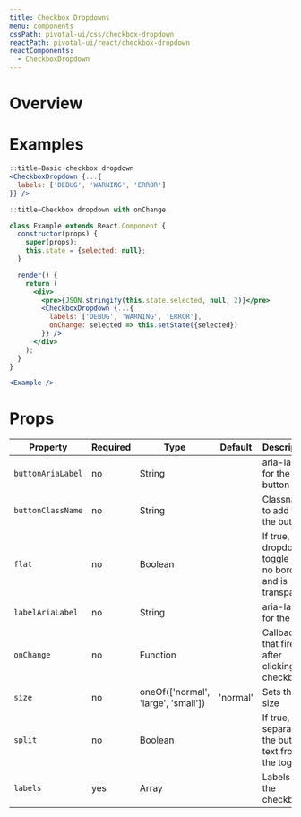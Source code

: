 ```yaml
---
title: Checkbox Dropdowns
menu: components
cssPath: pivotal-ui/css/checkbox-dropdown
reactPath: pivotal-ui/react/checkbox-dropdown
reactComponents:
  - CheckboxDropdown
---
```


# Overview

# Examples

```jsx
::title=Basic checkbox dropdown
<CheckboxDropdown {...{
  labels: ['DEBUG', 'WARNING', 'ERROR']
}} />
```

```jsx
::title=Checkbox dropdown with onChange

class Example extends React.Component {
  constructor(props) {
    super(props);
    this.state = {selected: null};
  }

  render() {
    return (
      <div>
        <pre>{JSON.stringify(this.state.selected, null, 2)}</pre>
        <CheckboxDropdown {...{
          labels: ['DEBUG', 'WARNING', 'ERROR'],
          onChange: selected => this.setState({selected})
        }} />
      </div>
    );
  }
}

<Example />
```

# Props

Property          | Required | Type                                | Default        | Description
------------------|----------|-------------------------------------|----------------|------------
`buttonAriaLabel` | no       | String                              |                | aria-label for the button
`buttonClassName` | no       | String                              |                | Classname to add to the button
`flat`            | no       | Boolean                             |                | If true, dropdown toggle has no borders and is transparent
`labelAriaLabel`  | no       | String                              |                | aria-label for the label
`onChange`        | no       | Function                            |                | Callback that fires after clicking a checkbox
`size`            | no       | oneOf(['normal', 'large', 'small']) | 'normal'       | Sets the size
`split`           | no       | Boolean                             |                | If true, separates the button text from the toggle
`labels`          | yes      | Array                               |                | Labels for the checkboxes